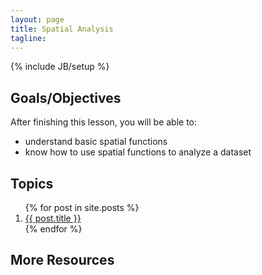 ```yaml
---
layout: page
title: Spatial Analysis
tagline: 
---
```

{% include JB/setup %}

## Goals/Objectives

After finishing this lesson, you will be able to:

  - understand basic spatial functions
  - know how to use spatial functions to analyze a dataset

## Topics

<ol class="posts">
  {% for post in site.posts %}
    <li><a href="{{ BASE_PATH }}{{ post.url }}">{{ post.title }}</a></li>
  {% endfor %}
</ol>

## More Resources

